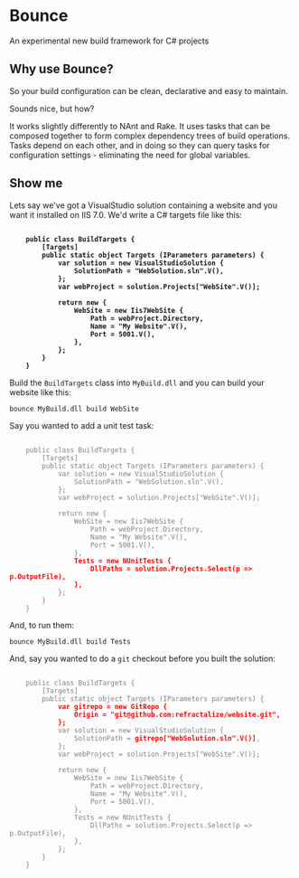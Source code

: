 # Bounce
An experimental new build framework for C# projects

## Why use Bounce?

So your build configuration can be clean, declarative and easy to maintain.

Sounds nice, but how?

It works slightly differently to NAnt and Rake. It uses tasks that can be composed together to form
complex dependency trees of build operations. Tasks depend on each other, and in doing so they can query
tasks for configuration settings - eliminating the need for global variables.

## Show me

Lets say we've got a VisualStudio solution containing a website and you want it installed on IIS 7.0. We'd write
a C# targets file like this:

<pre><code><b>
	public class BuildTargets {
        [Targets]
        public static object Targets (IParameters parameters) {
            var solution = new VisualStudioSolution {
				SolutionPath = "WebSolution.sln".V(),
			};
            var webProject = solution.Projects["WebSite".V()];

            return new {
                WebSite = new Iis7WebSite {
					Path = webProject.Directory,
					Name = "My Website".V(),
					Port = 5001.V(),
				},
            };
        }
    }</b></code></pre>

Build the `BuildTargets` class into `MyBuild.dll` and you can build your website like this:

    bounce MyBuild.dll build WebSite

Say you wanted to add a unit test task:

<pre><code>
    <span style="color: gray">public class BuildTargets {
        [Targets]
        public static object Targets (IParameters parameters) {
            var solution = new VisualStudioSolution {
				SolutionPath = "WebSolution.sln".V(),
			};
            var webProject = solution.Projects["WebSite".V()];

            return new {
                WebSite = new Iis7WebSite {
					Path = webProject.Directory,
					Name = "My Website".V(),
					Port = 5001.V(),
				},
				<span style="color: red"><b>Tests = new NUnitTests {
                    DllPaths = solution.Projects.Select(p => p.OutputFile),
				},</b></span>
            };
        }
    }</span></code></pre>

And, to run them:

	bounce MyBuild.dll build Tests

And, say you wanted to do a `git` checkout before you built the solution:

<pre><code>
    <span style="color: gray">public class BuildTargets {
        [Targets]
        public static object Targets (IParameters parameters) {
			<span style="color: red"><b>var gitrepo = new GitRepo {
				Origin = "git@github.com:refractalize/website.git",
			};</b></span>
            var solution = new VisualStudioSolution {
				SolutionPath = <span style="color: red"><b>gitrepo["WebSolution.sln".V()]</b></span>,
			};
            var webProject = solution.Projects["WebSite".V()];

            return new {
                WebSite = new Iis7WebSite {
					Path = webProject.Directory,
					Name = "My Website".V(),
					Port = 5001.V(),
				},
				Tests = new NUnitTests {
                    DllPaths = solution.Projects.Select(p => p.OutputFile),
				},
            };
        }
    }</span></code></pre>
